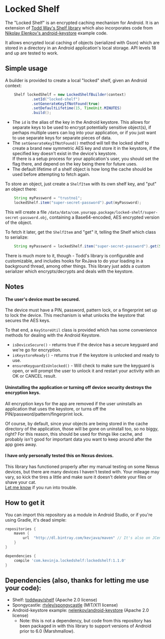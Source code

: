 # Locked Shelf

The "Locked Shelf" is an encrypted caching mechanism for Android.  It is an extension of 
[Todd Way's Shelf library](https://github.com/toddway/Shelf) which also incorporates code from 
[Nikolay Elenkov's android-keystore](https://github.com/nelenkov/android-keystore) example code.

It allows encrypted local caching of objects (serialized with Gson) which are stored in a directory 
in an Android application's local storage.  API levels 18 and up are tested to work.

## Simple usage
A builder is provided to create a local "locked" shelf, given an Android context:

```java
    Shelf lockedShelf = new LockedShelfBuilder(context)
            .setId("locked-shelf")
            .setGenerateKeyIfNotFound(true)
            .setDefaultLifetime(15, TimeUnit.MINUTES)
            .build();
```

  * The `id` is the alias of the key in the Android keystore.  This allows for separate keys to be used
to encrypt potentially sensitive object(s), if perhaps multiple users can log into your application, 
or if you just want to use separate keys for separate pieces of data.
  * The `setGenerateKeyIfNotFound()` method will tell the locked shelf to create a brand new symmetric 
AES key and store it in the keystore, if the specified key doesn't exist in the device's keystore.  
If there is a setup process for your application's user, you should set the flag there, and depend 
on the key being there for future uses.  
  * The default lifetime of a shelf object is how long the cache should be used before attempting to 
fetch again. 

To store an object, just create a `ShelfItem` with its own shelf key, and "put" an object there:

```java
    String myPassword = "trustno1";
    lockedShelf.item("super-secret-password").put(myPassword);
```

This will create a file `/data/data/com.yourapp.package/locked-shelf/super-secret-password.obj`, 
containing a Base64-encoded, AES encrypted version of the object.

To fetch it later, get the `ShelfItem` and "get" it, telling the Shelf which class to serialize:

```java
    String myPassword = lockedShelf.item("super-secret-password").get(String.class);
```

There is much more to it, though - Todd's library is configurable and customizable, and includes 
hooks for RxJava to do your loading in a background thread, among other things.  This library just 
adds a custom serializer which encrypts/decrypts and deals with the keystore.

## Notes

#### The user's device must be secured.  
The device must have a PIN, password, pattern lock, or a fingerprint set up to lock the device. 
This mechanism is what unlocks the keystore that secures the AES keys.

To that end, a `KeyStoreUtil` class is provided which has some convenience methods for dealing with 
the Android Keystore.

 * `isDeviceSecure()` - returns true if the device has a secure keyguard and we're go for 
encryption.
 * `isKeystoreReady()` - returns true if the keystore is unlocked and ready to use. 
 * `ensureKeyguardIsUnlocked()` - Will check to make sure the keyguard is open, or will prompt 
the user to unlock it and restart your activity with an OK or CANCEL result.

#### Uninstalling the application or turning off device security destroys the encryption keys.
All encryption keys for the app are removed if the user uninstalls an application that uses the 
keystore, or turns off the PIN/password/pattern/fingerprint lock.  

Of course, by default, since your objects are being stored in the cache directory of the 
application, those will be gone on uninstall too, so no biggy, right?  For this reason, this should 
be used for things like cache, and probably isn't good for important data you want to keep around 
after the app goes away.

#### I have only personally tested this on Nexus devices.  
This library has functioned properly after my manual testing on some Nexus devices, but there are 
many devices I haven't tested with.  Your mileage may vary, so kick the tires a little and make sure
it doesn't delete your files or shave your cat.  
[Let me know](https://github.com/kevjava/lockedshelf/issues) if you run into trouble.  

## How to get it

You can import this repository as a module in Android Studio, or if you're using Gradle, it's dead 
simple:

```groovy
repositories {
    maven {
        url  "http://dl.bintray.com/kevjava/maven" // It's also on JCenter, so you might not need this.
    }
}

dependencies {
    compile 'com.kevinja.lockedshelf:lockedshelf:1.1.0'
}
```

## Dependencies (also, thanks for letting me use your code):
  * Shelf: [toddway/shelf](https://github.com/toddway/Shelf) (Apache 2.0 license)
  * Spongycastle: [rtyley/spongycastle](https://rtyley.github.io/spongycastle/) (MIT/X11 license)
  * Android-keystore example: [nelenkov/android-keystore](https://github.com/nelenkov/android-keystore) (Apache 2.0 license)
      * Note: this is not a dependency, but code from this repository has been packaged in with this 
        library to support versions of Android prior to 6.0 (Marshmallow).